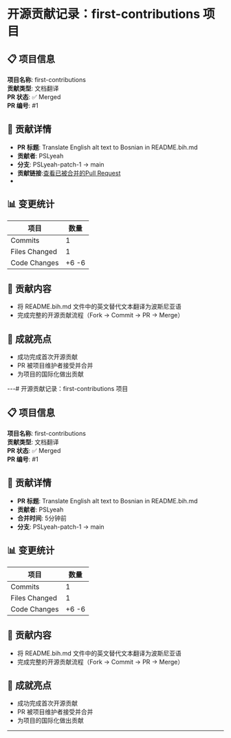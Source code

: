 # 开源贡献记录：first-contributions 项目

## 📋 项目信息
**项目名称**: first-contributions  
**贡献类型**: 文档翻译  
**PR 状态**: ✅ Merged  
**PR 编号**: #1  

## 📝 贡献详情
- **PR 标题**: Translate English alt text to Bosnian in README.bih.md
- **贡献者**: PSLyeah
- **分支**: PSLyeah-patch-1 → main
- **贡献链接**:[查看已被合并的Pull Request](https://github.com/PSLyeah/first-contributions/pull/1)
- 
## 📊 变更统计
| 项目 | 数量 |
|------|------|
| Commits | 1 |
| Files Changed | 1 |
| Code Changes | +6 -6 |

## 🎯 贡献内容
- 将 README.bih.md 文件中的英文替代文本翻译为波斯尼亚语
- 完成完整的开源贡献流程（Fork → Commit → PR → Merge）

## 🌟 成就亮点
- 成功完成首次开源贡献
- PR 被项目维护者接受并合并
- 为项目的国际化做出贡献

---# 开源贡献记录：first-contributions 项目

## 📋 项目信息
**项目名称**: first-contributions  
**贡献类型**: 文档翻译  
**PR 状态**: ✅ Merged  
**PR 编号**: #1  

## 📝 贡献详情
- **PR 标题**: Translate English alt text to Bosnian in README.bih.md
- **贡献者**: PSLyeah
- **合并时间**: 5分钟前
- **分支**: PSLyeah-patch-1 → main

## 📊 变更统计
| 项目 | 数量 |
|------|------|
| Commits | 1 |
| Files Changed | 1 |
| Code Changes | +6 -6 |

## 🎯 贡献内容
- 将 README.bih.md 文件中的英文替代文本翻译为波斯尼亚语
- 完成完整的开源贡献流程（Fork → Commit → PR → Merge）

## 🌟 成就亮点
- 成功完成首次开源贡献
- PR 被项目维护者接受并合并
- 为项目的国际化做出贡献

---
